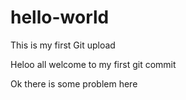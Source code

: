 # hello-world
This is my first Git upload



Heloo all welcome to my first git commit

Ok there is some problem here

